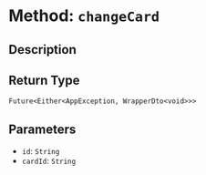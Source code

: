 # Method: `changeCard`

## Description



## Return Type
`Future<Either<AppException, WrapperDto<void>>>`

## Parameters

- `id`: `String`
- `cardId`: `String`
